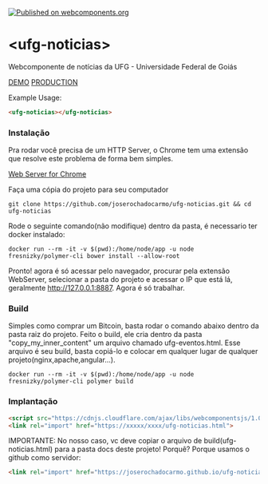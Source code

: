 [![Published on webcomponents.org](https://img.shields.io/badge/webcomponents.org-published-blue.svg)](https://www.webcomponents.org/element/joserochadocarmo/ufg-noticias)

# \<ufg-noticias\>

Webcomponente de notícias da UFG - Universidade Federal de Goiás

[DEMO](https://joserochadocarmo.github.io/ufg-noticias)
[PRODUCTION](https://www.ufg.br/news)

Example Usage:

<!--
```
<custom-element-demo>
  <template>
    <script src="../webcomponentsjs/webcomponents-lite.js"></script>
    <link rel="import" href="ufg-noticias.html">
    <next-code-block></next-code-block>
  </template>
</custom-element-demo>
```
-->

```html
<ufg-noticias></ufg-noticias>
```

### Instalação

Pra rodar você precisa de um HTTP Server, o Chrome tem uma extensão que resolve este problema de forma bem simples.

[Web Server for Chrome](https://chrome.google.com/webstore/detail/web-server-for-chrome/ofhbbkphhbklhfoeikjpcbhemlocgigb)

Faça uma cópia do projeto para seu computador
```
git clone https://github.com/joserochadocarmo/ufg-noticias.git && cd ufg-noticias
```

Rode o seguinte comando(não modifique) dentro da pasta, é necessario ter docker instalado:

```
docker run --rm -it -v $(pwd):/home/node/app -u node fresnizky/polymer-cli bower install --allow-root
```

Pronto! agora é só acessar pelo navegador, procurar pela extensão WebServer, selecionar a pasta do projeto e acessar o IP que está lá, geralmente http://127.0.0.1:8887. Agora é só trabalhar.

### Build

Simples como comprar um Bitcoin, basta rodar o comando abaixo dentro da pasta raiz do projeto.
Feito o build, ele cria dentro da pasta "copy_my_inner_content" um arquivo chamado ufg-eventos.html.
Esse arquivo é seu build, basta copiá-lo e colocar em qualquer lugar de qualquer projeto(nginx,apache,angular...).

```
docker run --rm -it -v $(pwd):/home/node/app -u node fresnizky/polymer-cli polymer build
```

### Implantação

```html
<script src="https://cdnjs.cloudflare.com/ajax/libs/webcomponentsjs/1.0.1/webcomponents-lite.js"></script>
<link rel="import" href="https://xxxxx/xxxx/ufg-noticias.html">
```

IMPORTANTE: No nosso caso, vc deve copiar o arquivo de build(ufg-noticias.html) para a pasta docs deste projeto! Porquê? Porque usamos o github como servidor:
```html
<link rel="import" href="https://joserochadocarmo.github.io/ufg-noticias/ufg-noticias.html">
```